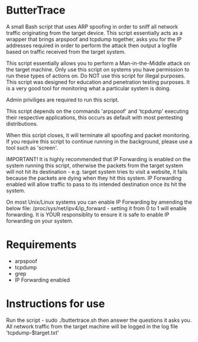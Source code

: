 # ButterTrace 
A small Bash script that uses ARP spoofing in order to sniff all network traffic originating from the target device. This script essentially acts as a wrapper that brings arpspoof and tcpdump together, asks you for the IP addresses required in order to perform the attack then output a logfile based on traffic received from the target system.

This script essentially allows you to perform a Man-in-the-Middle attack on the target machine. Only use this script on systems you have permission to run these types of actions on. Do NOT use this script for illegal purposes. This script was designed for education and penetration testing purposes. It is a very good tool for monitoring what a particular system is doing.

Admin priviliges are required to run this script.

This script depends on the commands 'arpspoof' and 'tcpdump' executing their respective applications, this occurs as default with most pentesting distributions.

When this script closes, it will terminate all spoofing and packet monitoring. If you require this script to continue running in the background, please use a tool such as 'screen'.

IMPORTANT! It is highly recommended that IP Forwarding is enabled on the system running this script, otherwise the packets from the target system will not hit its destination - e.g. target system tries to visit a website, it fails because the packets are dying when they hit this system. IP Forwarding enabled will allow traffic to pass to its intended destination once its hit the system.

On most Unix/Linux systems you can enable IP Forwarding by amending the below file: 
/proc/sys/net/ipv4/ip_forward - setting it from 0 to 1 will enable forwarding. It is YOUR responsiblity to ensure it is safe to enable IP forwarding on your system.

Requirements
=============
 - arpspoof
 - tcpdump
 - grep
 - IP Forwarding enabled

Instructions for use
=====================
Run the script - sudo ./buttertrace.sh then answer the questions it asks you. 
All network traffic from the target machine will be logged in the log file 'tcpdump-$target.txt' 
